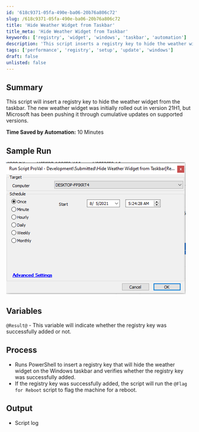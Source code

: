 ```yaml
---
id: '618c9371-05fa-490e-ba06-20b76a806c72'
slug: /618c9371-05fa-490e-ba06-20b76a806c72
title: 'Hide Weather Widget from Taskbar'
title_meta: 'Hide Weather Widget from Taskbar'
keywords: ['registry', 'widget', 'windows', 'taskbar', 'automation']
description: 'This script inserts a registry key to hide the weather widget from the Windows taskbar. Initially rolled out in version 21H1, the weather widget has been pushed through cumulative updates on supported versions. The script verifies the successful addition of the registry key and flags the machine for a reboot if successful.'
tags: ['performance', 'registry', 'setup', 'update', 'windows']
draft: false
unlisted: false
---
```


## Summary

This script will insert a registry key to hide the weather widget from the taskbar. The new weather widget was initially rolled out in version 21H1, but Microsoft has been pushing it through cumulative updates on supported versions.

**Time Saved by Automation:** 10 Minutes

## Sample Run

![Sample Run](../../../static/img/docs/618c9371-05fa-490e-ba06-20b76a806c72/image_1.png)

## Variables

`@Result@` - This variable will indicate whether the registry key was successfully added or not.

## Process

- Runs PowerShell to insert a registry key that will hide the weather widget on the Windows taskbar and verifies whether the registry key was successfully added.
- If the registry key was successfully added, the script will run the `@Flag for Reboot` script to flag the machine for a reboot.

## Output

- Script log

